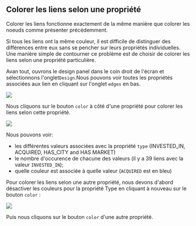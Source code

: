 ## Colorer les liens selon une propriété

Colorer les liens fonctionne exactement de la même manière que colorer les noeuds comme présenter précédemment.

Si tous les liens ont la même couleur, il est difficile de distinguer des différences entre eux sans se pencher sur leurs propriétés individuelles. Une manière simple de contourner ce problème est de choisir de colorer les liens selon une propriété particulière.

Avan tout, ouvrons le design panel dans le coin droit de l'écran et sélectionnons l'onglet```Design```.Nous pouvons voir toutes les propriétés associées aux lien en cliquant sur l'onglet ```edges``` en bas.

![](https://github.com/Linkurious/linkurious-enterprise-manual/raw/master/en/style/NoColors.png)

Nous cliquons sur le bouton ```color``` à côté d'une propriété pour colorer les liens selon cette propriété. 

![](https://github.com/Linkurious/linkurious-enterprise-manual/raw/master/en/style/Coloré.png)

Nous pouvons voir:
* les différentes valeurs associées avec la propriété ```type``` (INVESTED_IN, ACQUiRED, HAS_CITY and HAS MARKET)
* le nombre d'occurence de chacune des valeurs (il y a 39 liens avec la valeur ```INVESTED_IN```);
* quelle couleur est associée à quelle valeur (```ACQUIRED``` est en bleu)

Pour colorer les liens selon une autre propriété, nous devons d'abord désactiver les couleurs pour la propriété Type en cliquant à nouveau sur le bouton ```color``` :

![](https://github.com/Linkurious/linkurious-enterprise-manual/raw/master/en/style/Change.png)

Puis nous cliquons sur le bouton ```color``` d'une autre propriété.


